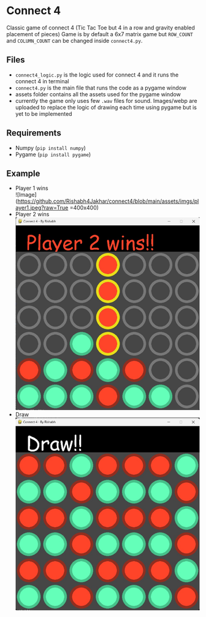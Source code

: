 # Connect 4

Classic game of connect 4 (Tic Tac Toe but 4 in a row and gravity enabled placement of pieces)
Game is by default a 6x7 matrix game but `ROW_COUNT` and `COLUMN_COUNT` can be changed inside `connect4.py`.

## Files

- `connect4_logic.py` is the logic used for connect 4 and it runs the connect 4 in terminal
- `connect4.py` is the main file that runs the code as a pygame window
- assets folder contains all the assets used for the pygame window
- currently the game only uses few `.wav` files for sound. Images/webp are uploaded to replace the logic of drawing each time using pygame but is yet to be implemented

## Requirements
- Numpy (`pip install numpy`)
- Pygame (`pip install pygame`)

## Example

- Player 1 wins
  <br>
  ![Image](https://github.com/Rishabh4Jakhar/connect4/blob/main/assets/imgs/player1.jpeg?raw=True =400x400)
- Player 2 wins
  <br>
  ![Image](https://github.com/Rishabh4Jakhar/connect4/blob/main/assets/imgs/player2.jpeg?raw=True)
- Draw
  <br>
  ![Image](https://github.com/Rishabh4Jakhar/connect4/blob/main/assets/imgs/draw.jpeg?raw=True)
